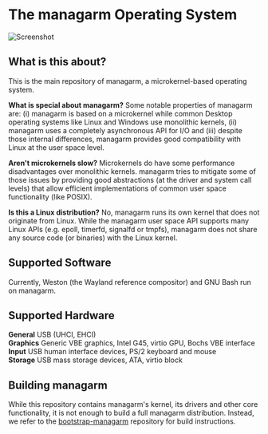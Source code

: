 # The managarm Operating System

![Screenshot](../assets/screenshots/echo-hello-managarm.png?raw=true)

## What is this about?

This is the main repository of managarm, a microkernel-based operating system.

**What is special about managarm?** Some notable properties of managarm are:
(i) managarm is based on a microkernel while common Desktop operating systems like Linux and Windows use monolithic kernels,
(ii) managarm uses a completely asynchronous API for I/O
and (iii) despite those internal differences, managarm provides good compatibility with Linux at the user space level.

**Aren't microkernels slow?** Microkernels do have some performance disadvantages over monolithic kernels.
managarm tries to mitigate some of those issues by providing good abstractions (at the driver and system call levels)
that allow efficient implementations of common user space functionality (like POSIX).

**Is this a Linux distribution?** No, managarm runs its own kernel that does not originate from Linux.
While the managarm user space API supports many Linux APIs (e.g. epoll, timerfd, signalfd or tmpfs),
managarm does not share any source code (or binaries) with the Linux kernel.

## Supported Software

Currently, Weston (the Wayland reference compositor) and GNU Bash run on managarm.

## Supported Hardware
**General** USB (UHCI, EHCI)\
**Graphics** Generic VBE graphics, Intel G45, virtio GPU, Bochs VBE interface\
**Input** USB human interface devices, PS/2 keyboard and mouse\
**Storage** USB mass storage devices, ATA, virtio block

## Building managarm

While this repository contains managarm's kernel, its drivers and other core functionality,
it is not enough to build a full managarm distribution. Instead, we refer to the
[bootstrap-managarm](https://github.com/managarm/bootstrap-managarm) repository for build instructions.
